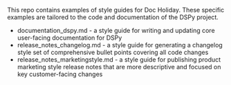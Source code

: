 This repo contains examples of style guides for Doc Holiday. These specific examples are tailored to the code and documentation of the DSPy project.

- documentation_dspy.md - a style guide for writing and updating core user-facing documentation for DSPy
- release_notes_changelog.md - a style guide for generating a changelog style set of comprehensive bullet points covering all code changes
- release_notes_marketingstyle.md - a style guide for publishing product marketing style release notes that are more descriptive and focused on key customer-facing changes
